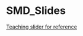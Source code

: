 # SMD_Slides
[Teaching slider for reference](https://docs.google.com/presentation/d/1nTHsz32F9BUd48Rj1zDGzMYrH6RyQjUG/edit?usp=drive_link&ouid=103889030671562260432&rtpof=true&sd=true)
